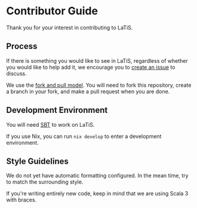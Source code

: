 # Contributor Guide

Thank you for your interest in contributing to LaTiS.

## Process

If there is something you would like to see in LaTiS, regardless of whether you would like to help add it, we encourage you to [create an issue](https://github.com/latis-data/latis3/issues) to discuss.

We use the [fork and pull model][fork]. You will need to fork this repository, create a branch in your fork, and make a pull request when you are done.

## Development Environment

You will need [SBT](https://www.scala-sbt.org/) to work on LaTiS.

If you use Nix, you can run `nix develop` to enter a development environment.

## Style Guidelines

We do not yet have automatic formatting configured. In the mean time, try to match the surrounding style.

If you're writing entirely new code, keep in mind that we are using Scala 3 with braces.

[fork]: https://docs.github.com/en/pull-requests/collaborating-with-pull-requests/getting-started/about-collaborative-development-models#fork-and-pull-model
